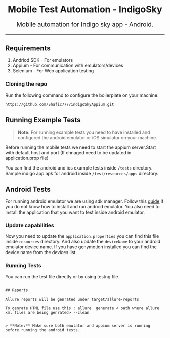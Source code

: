 <h1 align="center">
  Mobile Test Automation - IndigoSky 
</h1>
<p align="center" style="font-size: 1.2rem;">Mobile automation for Indigo sky app - Android.</p>

<hr />

## Requirements

1. Andriod SDK - For emulators 
2. Appium - For communication with emulators/devices
3. Selenium - For Web application testing


### Cloning the repo

Run the following command to configure the boilerplate on your machine:

```bash
https://github.com/Shafic777/indigoSkyAppium.git
```

## Running Example Tests

> **Note:** For running example tests you need to have installed and configured the android emulator or iOS simulator on your machine.

Before running the mobile tests we need to start the appium server.Start with default host and port (If chnaged need to be updated in application.prop file)

You can find the android and ios example tests inside `/tests` directory. Sample indigo app apk for android inside `/test/resources/apps` directory.

## Android Tests

For running android emulator we are using sdk manager. Follow this [guide](http://www.ntu.edu.sg/home/ehchua/programming/android/android_howto.html) 
if you do not know how to install and run android emulator. You also need to install the application that you want to test inside android emulator.

### Update capabilities

Now you need to update the `application.properties` you can find this file inside `resources` directory. And also update the `deviceName` to your android emulator device name. If you have genymotion installed you can find the device name from the devices list.


### Running Tests

You can run the test file directly or by using testng file
```

## Reports

Allure reports will be genrated under target/allure-reports

To genrate HTML file use this : allure  generate < path where allure xml files are being genrated> --clean


> **Note:** Make sure both emulator and appium server is running before running the android tests..


